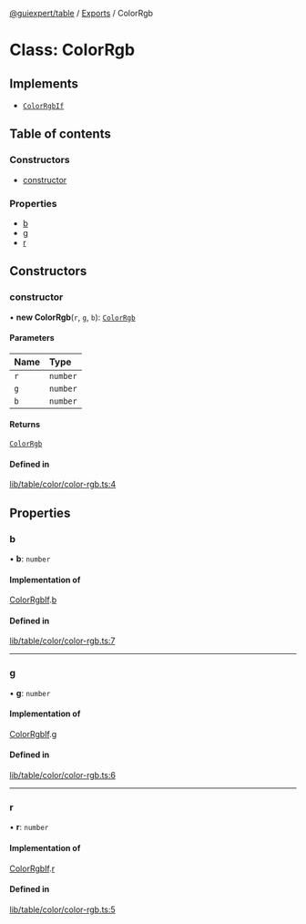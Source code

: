 [@guiexpert/table](../README.md) / [Exports](../modules.md) / ColorRgb

# Class: ColorRgb

## Implements

- [`ColorRgbIf`](../interfaces/ColorRgbIf.md)

## Table of contents

### Constructors

- [constructor](ColorRgb.md#constructor)

### Properties

- [b](ColorRgb.md#b)
- [g](ColorRgb.md#g)
- [r](ColorRgb.md#r)

## Constructors

### constructor

• **new ColorRgb**(`r`, `g`, `b`): [`ColorRgb`](ColorRgb.md)

#### Parameters

| Name | Type |
| :------ | :------ |
| `r` | `number` |
| `g` | `number` |
| `b` | `number` |

#### Returns

[`ColorRgb`](ColorRgb.md)

#### Defined in

[lib/table/color/color-rgb.ts:4](https://github.com/guiexperttable/ge-table/blob/65d38fc/libs/table/src/lib/table/color/color-rgb.ts#L4)

## Properties

### b

• **b**: `number`

#### Implementation of

[ColorRgbIf](../interfaces/ColorRgbIf.md).[b](../interfaces/ColorRgbIf.md#b)

#### Defined in

[lib/table/color/color-rgb.ts:7](https://github.com/guiexperttable/ge-table/blob/65d38fc/libs/table/src/lib/table/color/color-rgb.ts#L7)

___

### g

• **g**: `number`

#### Implementation of

[ColorRgbIf](../interfaces/ColorRgbIf.md).[g](../interfaces/ColorRgbIf.md#g)

#### Defined in

[lib/table/color/color-rgb.ts:6](https://github.com/guiexperttable/ge-table/blob/65d38fc/libs/table/src/lib/table/color/color-rgb.ts#L6)

___

### r

• **r**: `number`

#### Implementation of

[ColorRgbIf](../interfaces/ColorRgbIf.md).[r](../interfaces/ColorRgbIf.md#r)

#### Defined in

[lib/table/color/color-rgb.ts:5](https://github.com/guiexperttable/ge-table/blob/65d38fc/libs/table/src/lib/table/color/color-rgb.ts#L5)
